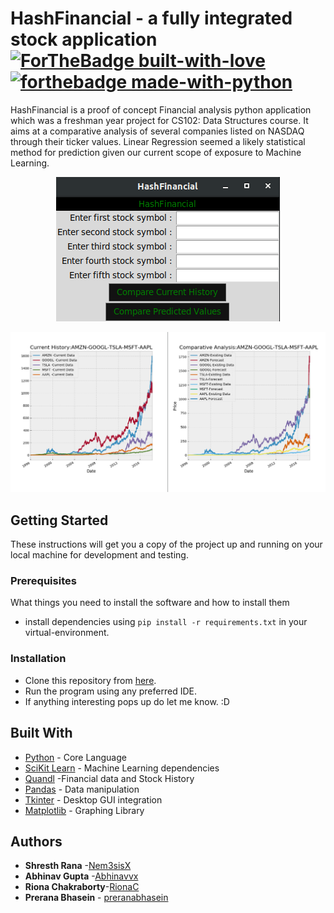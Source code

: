 # HashFinancial - a fully integrated stock application [![ForTheBadge built-with-love](http://ForTheBadge.com/images/badges/built-with-love.svg)](https://GitHub.com/Naereen/) [![forthebadge made-with-python](http://ForTheBadge.com/images/badges/made-with-python.svg)](https://www.python.org/)

 HashFinancial is a proof of concept Financial analysis python application which was a freshman year project for CS102: Data    Structures course. It aims at a comparative analysis of several companies listed on NASDAQ through their ticker values. Linear Regression seemed a likely statistical method for prediction given our current scope of exposure to Machine Learning.

<p align="center">
  <img src="https://github.com/Nem3sisX/CS102-project/blob/master/base.png">
</p>

![screenshot](https://github.com/Nem3sisX/CS102-project/blob/master/output.png)
## Getting Started

These instructions will get you a copy of the project up and running on your local machine for development and testing.

### Prerequisites

What things you need to install the software and how to install them

  * install dependencies using `pip install -r requirements.txt` in your virtual-environment.

### Installation

  * Clone this repository from [here](https://github.com/Nem3sisX/CS102-project.git).
  * Run the program using any preferred IDE. 
  * If anything interesting pops up do let me know. :D

## Built With

  * [Python](https://www.python.org/) - Core Language
  * [SciKit Learn](https://scikit-learn.org/stable/) - Machine Learning dependencies
  * [Quandl](https://www.quandl.com/) -Financial data and Stock History
  * [Pandas](https://pandas.pydata.org/) - Data manipulation
  * [Tkinter](https://docs.python.org/2/library/tkinter.html) - Desktop GUI integration
  * [Matplotlib](https://matplotlib.org/) - Graphing Library

## Authors

* **Shresth Rana**     -[Nem3sisX](https://github.com/Nem3sisX)
* **Abhinav Gupta**    -[Abhinavvx](https://github.com/abhinavvx)
* **Riona Chakraborty**-[RionaC](https://github.com/RionaC)
* **Prerana Bhasein** - [preranabhasein](https://github.com/preranabhasein)
